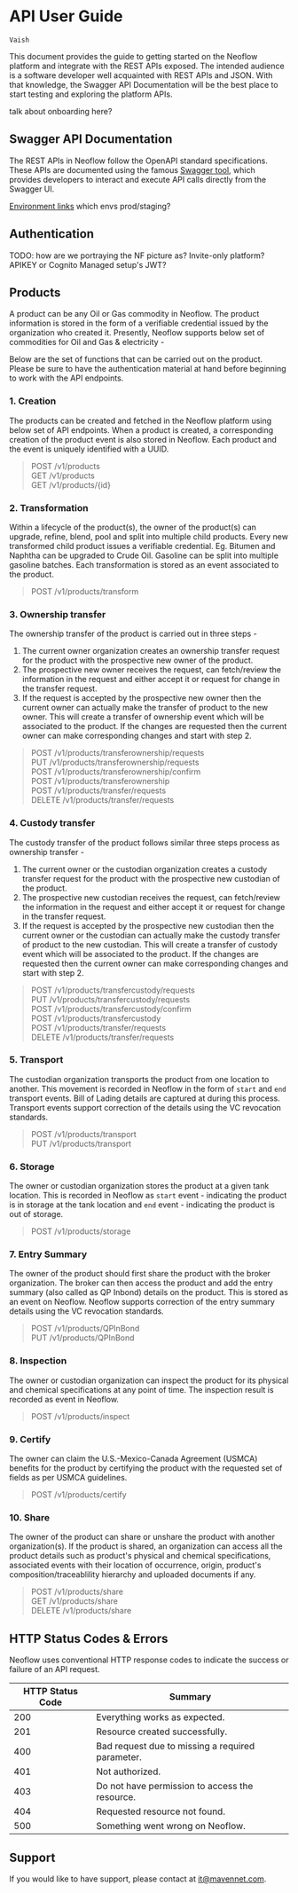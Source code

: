 # API User Guide

`Vaish`

This document provides the guide to getting started on the Neoflow platform and integrate with the REST APIs exposed. The intended audience is a software developer well acquainted with REST APIs and JSON. With that knowledge, the Swagger API Documentation will be the best place to start testing and exploring the platform APIs.

talk about onboarding here?

## Swagger API Documentation

The REST APIs in Neoflow follow the OpenAPI standard specifications. These APIs are documented using the famous [Swagger tool](https://swagger.io/), which provides developers to interact and execute API calls directly from the Swagger UI.

[Environment links]() which envs prod/staging?

## Authentication

TODO: how are we portraying the NF picture as? Invite-only platform? APIKEY or Cognito Managed setup's JWT?

## Products

A product can be any Oil or Gas commodity in Neoflow. The product information is stored in the form of a verifiable credential issued by the organization who created it. Presently, Neoflow supports below set of commodities for Oil and Gas & electricity -

Below are the set of functions that can be carried out on the product. Please be sure to have the authentication material at hand before beginning to work with the API endpoints.

### 1. Creation

The products can be created and fetched in the Neoflow platform using below set of API endpoints. When a product is created, a corresponding creation of the product event is also stored in Neoflow. Each product and the event is uniquely identified with a UUID. 

> POST /v1/products  
> GET /v1/products  
> GET /v1/products/{id}  


### 2. Transformation

Within a lifecycle of the product(s), the owner of the product(s) can upgrade, refine, blend, pool and split into multiple child products. Every new transformed child product issues a verifiable credential. Eg. Bitumen and Naphtha can be upgraded to Crude Oil. Gasoline can be split into multiple gasoline batches. Each transformation is stored as an event associated to the product.

> POST /v1/products/transform

### 3. Ownership transfer

The ownership transfer of the product is carried out in three steps - 
1. The current owner organization creates an ownership transfer request for the product with the prospective new owner of the product.
2. The prospective new owner receives the request, can fetch/review the information in the request and either accept it or request for change in the transfer request.
3. If the request is accepted by the prospective new owner then the current owner can actually make the transfer of product to the new owner. This will create a transfer of ownership event which will be associated to the product. If the changes are requested then the current owner can make corresponding changes and start with step 2.

> POST /v1/products/transferownership/requests  
> PUT /v1/products/transferownership/requests  
> POST /v1/products/transferownership/confirm  
> POST /v1/products/transferownership  
> POST /v1/products/transfer/requests  
> DELETE /v1/products/transfer/requests  

### 4. Custody transfer

The custody transfer of the product follows similar three steps process as ownership transfer - 
1. The current owner or the custodian organization creates a custody transfer request for the product with the prospective new custodian of the product.
2. The prospective new custodian receives the request, can fetch/review the information in the request and either accept it or request for change in the transfer request.
3. If the request is accepted by the prospective new custodian then the current owner or the custodian can actually make the custody transfer of product to the new custodian. This will create a transfer of custody event which will be associated to the product. If the changes are requested then the current owner can make corresponding changes and start with step 2.

> POST /v1/products/transfercustody/requests  
> PUT /v1/products/transfercustody/requests  
> POST /v1/products/transfercustody/confirm  
> POST /v1/products/transfercustody  
> POST /v1/products/transfer/requests  
> DELETE /v1/products/transfer/requests  

### 5. Transport

The custodian organization transports the product from one location to another. This movement is recorded in Neoflow in the form of `start` and `end` transport events. Bill of Lading details are captured at during this process. Transport events support correction of the details using the VC revocation standards. 

> POST /v1/products/transport  
> PUT /v1/products/transport  

### 6. Storage

The owner or custodian organization stores the product at a given tank location. This is recorded in Neoflow as `start` event - indicating the product is in storage at the tank location and `end` event - indicating the product is out of storage.

> POST /v1/products/storage  

### 7. Entry Summary

The owner of the product should first share the product with the broker organization. The broker can then access the product and add the entry summary (also called as QP Inbond) details on the product. This is stored as an event on Neoflow. Neoflow supports correction of the entry summary details using the VC revocation standards.

> POST /v1/products/QPInBond  
> PUT /v1/products/QPInBond  

### 8. Inspection

The owner or custodian organization can inspect the product for its physical and chemical specifications at any point of time. The inspection result is recorded as event in Neoflow.

> POST /v1/products/inspect  

### 9. Certify

The owner can claim the U.S.-Mexico-Canada Agreement (USMCA) benefits for the product by certifying the product with the requested set of fields as per USMCA guidelines. 

> POST /v1/products/certify  

### 10. Share

The owner of the product can share or unshare the product with another organization(s). If the product is shared, an organization can access all the product details such as product's physical and chemical specifications, associated events with their location of occurrence, origin, product's composition/traceablility hierarchy and uploaded documents if any.

> POST /v1/products/share  
> GET /v1/products/share  
> DELETE /v1/products/share  


## HTTP Status Codes & Errors

Neoflow uses conventional HTTP response codes to indicate the success or failure of an API request.

|HTTP Status Code|Summary|
|---|---|
|200| Everything works as expected.|
|201| Resource created successfully.|
|400| Bad request due to missing a required parameter.|
|401| Not authorized.|
|403| Do not have permission to access the resource.|
|404| Requested resource not found.|
|500| Something went wrong on Neoflow.|

## Support

If you would like to have support, please contact at it@mavennet.com.